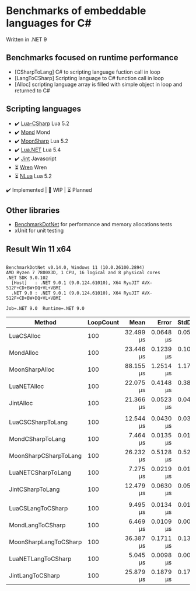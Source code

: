 # Benchmarks of embeddable languages for C#

Written in .NET 9

## Benchmarks focused on runtime performance
- [CSharpToLang] C# to scripting language fuction call in loop
- [LangToCSharp] Scripting language to C# function call in loop
- [Alloc] scripting language array is filled with simple object in loop and returned to C#

## Scripting languages
- ✔️ [Lua-CSharp](https://github.com/AnnulusGames/Lua-CSharp) Lua 5.2
- ✔️ [Mond](https://github.com/Rohansi/Mond) Mond
- ✔️ [MoonSharp](https://github.com/moonsharp-devs/moonsharp) Lua 5.2
- ✔️ [Lua.NET](https://github.com/tilkinsc/Lua.NET) Lua 5.4
- ✔️ [Jint](https://github.com/sebastienros/jint) Javascript
- ⏳ [Wren](https://github.com/stevewoolcock/WrenSharp) Wren
- ⏳ [NLua](https://github.com/NLua/NLua) Lua 5.2

✔️ Implemented | 🚧 WIP | ⏳ Planned

## Other libraries 
- [BenchmarkDotNet](https://github.com/dotnet/BenchmarkDotNet) for performance and memory allocations tests 
- xUnit for unit testing

## Result Win 11 x64
```

BenchmarkDotNet v0.14.0, Windows 11 (10.0.26100.2894)
AMD Ryzen 7 7800X3D, 1 CPU, 16 logical and 8 physical cores
.NET SDK 9.0.102
  [Host]   : .NET 9.0.1 (9.0.124.61010), X64 RyuJIT AVX-512F+CD+BW+DQ+VL+VBMI
  .NET 9.0 : .NET 9.0.1 (9.0.124.61010), X64 RyuJIT AVX-512F+CD+BW+DQ+VL+VBMI

Job=.NET 9.0  Runtime=.NET 9.0  

```
| Method                | LoopCount | Mean      | Error     | StdDev    | Rank | Gen0   | Gen1   | Allocated |
|---------------------- |---------- |----------:|----------:|----------:|-----:|-------:|-------:|----------:|
| LuaCSAlloc            | 100       | 32.499 μs | 0.0648 μs | 0.0541 μs |    3 | 1.5869 | 0.6714 |   82208 B |
| MondAlloc             | 100       | 23.446 μs | 0.1239 μs | 0.1099 μs |    2 | 1.3123 | 0.1831 |   66304 B |
| MoonSharpAlloc        | 100       | 88.155 μs | 1.2514 μs | 1.1705 μs |    4 | 3.2959 | 0.9766 |  167864 B |
| LuaNETAlloc           | 100       | 22.075 μs | 0.4148 μs | 0.3880 μs |    1 |      - |      - |      56 B |
| JintAlloc             | 100       | 21.366 μs | 0.0523 μs | 0.0436 μs |    1 | 1.0376 | 0.0916 |   52704 B |
|                       |           |           |           |           |      |        |        |           |
| LuaCSCSharpToLang     | 100       | 12.544 μs | 0.0430 μs | 0.0381 μs |    3 | 0.2136 |      - |   11112 B |
| MondCSharpToLang      | 100       |  7.464 μs | 0.0135 μs | 0.0113 μs |    2 | 0.3204 |      - |   16272 B |
| MoonSharpCSharpToLang | 100       | 26.232 μs | 0.5128 μs | 0.5266 μs |    4 | 1.4648 | 0.4883 |   74968 B |
| LuaNETCSharpToLang    | 100       |  7.275 μs | 0.0219 μs | 0.0194 μs |    1 |      - |      - |         - |
| JintCSharpToLang      | 100       | 12.479 μs | 0.0630 μs | 0.0526 μs |    3 | 0.9308 |      - |   47200 B |
|                       |           |           |           |           |      |        |        |           |
| LuaCSLangToCSharp     | 100       |  9.495 μs | 0.0134 μs | 0.0112 μs |    3 | 0.0305 |      - |    1896 B |
| MondLangToCSharp      | 100       |  6.469 μs | 0.0109 μs | 0.0091 μs |    2 | 0.2060 |      - |   10664 B |
| MoonSharpLangToCSharp | 100       | 36.387 μs | 0.1711 μs | 0.1336 μs |    5 | 1.5869 | 0.5493 |   80840 B |
| LuaNETLangToCSharp    | 100       |  5.045 μs | 0.0098 μs | 0.0076 μs |    1 |      - |      - |         - |
| JintLangToCSharp      | 100       | 25.879 μs | 0.1879 μs | 0.1758 μs |    4 | 1.0071 |      - |   52056 B |
